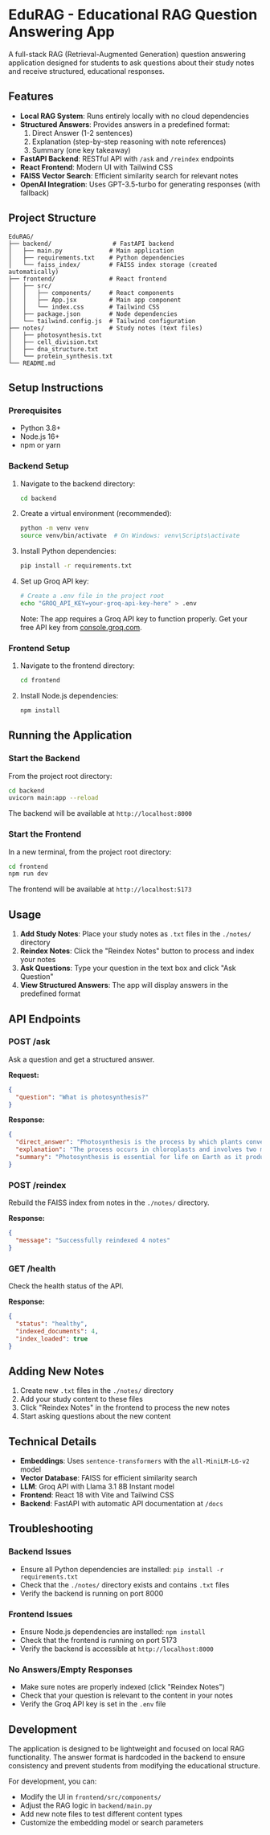# EduRAG - Educational RAG Question Answering App

A full-stack RAG (Retrieval-Augmented Generation) question answering application designed for students to ask questions about their study notes and receive structured, educational responses.

## Features

- **Local RAG System**: Runs entirely locally with no cloud dependencies
- **Structured Answers**: Provides answers in a predefined format:
  1. Direct Answer (1-2 sentences)
  2. Explanation (step-by-step reasoning with note references)
  3. Summary (one key takeaway)
- **FastAPI Backend**: RESTful API with `/ask` and `/reindex` endpoints
- **React Frontend**: Modern UI with Tailwind CSS
- **FAISS Vector Search**: Efficient similarity search for relevant notes
- **OpenAI Integration**: Uses GPT-3.5-turbo for generating responses (with fallback)

## Project Structure

```
EduRAG/
├── backend/                 # FastAPI backend
│   ├── main.py             # Main application
│   ├── requirements.txt    # Python dependencies
│   └── faiss_index/        # FAISS index storage (created automatically)
├── frontend/               # React frontend
│   ├── src/
│   │   ├── components/     # React components
│   │   ├── App.jsx         # Main app component
│   │   └── index.css       # Tailwind CSS
│   ├── package.json        # Node dependencies
│   └── tailwind.config.js  # Tailwind configuration
├── notes/                  # Study notes (text files)
│   ├── photosynthesis.txt
│   ├── cell_division.txt
│   ├── dna_structure.txt
│   └── protein_synthesis.txt
└── README.md
```

## Setup Instructions

### Prerequisites

- Python 3.8+ 
- Node.js 16+
- npm or yarn

### Backend Setup

1. Navigate to the backend directory:
   ```bash
   cd backend
   ```

2. Create a virtual environment (recommended):
   ```bash
   python -m venv venv
   source venv/bin/activate  # On Windows: venv\Scripts\activate
   ```

3. Install Python dependencies:
   ```bash
   pip install -r requirements.txt
   ```

4. Set up Groq API key:
   ```bash
   # Create a .env file in the project root
   echo "GROQ_API_KEY=your-groq-api-key-here" > .env
   ```
   Note: The app requires a Groq API key to function properly. Get your free API key from [console.groq.com](https://console.groq.com).

### Frontend Setup

1. Navigate to the frontend directory:
   ```bash
   cd frontend
   ```

2. Install Node.js dependencies:
   ```bash
   npm install
   ```

## Running the Application

### Start the Backend

From the project root directory:
```bash
cd backend
uvicorn main:app --reload
```

The backend will be available at `http://localhost:8000`

### Start the Frontend

In a new terminal, from the project root directory:
```bash
cd frontend
npm run dev
```

The frontend will be available at `http://localhost:5173`

## Usage

1. **Add Study Notes**: Place your study notes as `.txt` files in the `./notes/` directory
2. **Reindex Notes**: Click the "Reindex Notes" button to process and index your notes
3. **Ask Questions**: Type your question in the text box and click "Ask Question"
4. **View Structured Answers**: The app will display answers in the predefined format

## API Endpoints

### POST /ask
Ask a question and get a structured answer.

**Request:**
```json
{
  "question": "What is photosynthesis?"
}
```

**Response:**
```json
{
  "direct_answer": "Photosynthesis is the process by which plants convert light energy into chemical energy.",
  "explanation": "The process occurs in chloroplasts and involves two main stages...",
  "summary": "Photosynthesis is essential for life on Earth as it produces oxygen and forms the base of food chains."
}
```

### POST /reindex
Rebuild the FAISS index from notes in the `./notes/` directory.

**Response:**
```json
{
  "message": "Successfully reindexed 4 notes"
}
```

### GET /health
Check the health status of the API.

**Response:**
```json
{
  "status": "healthy",
  "indexed_documents": 4,
  "index_loaded": true
}
```

## Adding New Notes

1. Create new `.txt` files in the `./notes/` directory
2. Add your study content to these files
3. Click "Reindex Notes" in the frontend to process the new notes
4. Start asking questions about the new content

## Technical Details

- **Embeddings**: Uses `sentence-transformers` with the `all-MiniLM-L6-v2` model
- **Vector Database**: FAISS for efficient similarity search
- **LLM**: Groq API with Llama 3.1 8B Instant model
- **Frontend**: React 18 with Vite and Tailwind CSS
- **Backend**: FastAPI with automatic API documentation at `/docs`

## Troubleshooting

### Backend Issues
- Ensure all Python dependencies are installed: `pip install -r requirements.txt`
- Check that the `./notes/` directory exists and contains `.txt` files
- Verify the backend is running on port 8000

### Frontend Issues
- Ensure Node.js dependencies are installed: `npm install`
- Check that the frontend is running on port 5173
- Verify the backend is accessible at `http://localhost:8000`

### No Answers/Empty Responses
- Make sure notes are properly indexed (click "Reindex Notes")
- Check that your question is relevant to the content in your notes
- Verify the Groq API key is set in the `.env` file

## Development

The application is designed to be lightweight and focused on local RAG functionality. The answer format is hardcoded in the backend to ensure consistency and prevent students from modifying the educational structure.

For development, you can:
- Modify the UI in `frontend/src/components/`
- Adjust the RAG logic in `backend/main.py`
- Add new note files to test different content types
- Customize the embedding model or search parameters
